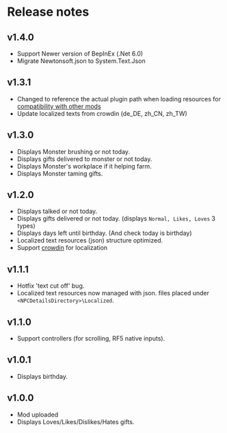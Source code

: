 ﻿# Release notes

## v1.4.0
- Support Newer version of BepInEx (.Net 6.0)
- Migrate Newtonsoft.json to System.Text.Json

## v1.3.1
- Changed to reference the actual plugin path when loading resources for [compatibility with other mods](https://github.com/hisacat/RF5.HisaCat.NPCDetails/issues/1)
- Update localized texts from crowdin (de_DE, zh_CN, zh_TW)

## v1.3.0
- Displays Monster brushing or not today.
- Displays gifts delivered to monster or not today.
- Displays Monster's workplace if it helping farm.
- Displays Monster taming gifts.

## v1.2.0
- Displays talked or not today.
- Displays gifts delivered or not today. (displays `Normal, Likes, Loves` 3 types)
- Displays days left until birthday. (And check today is birthday)
- Localized text resources (json) structure optimized.
- Support [crowdin](https://crowdin.com/project/rf5-npc-details) for localization

## v1.1.1
- Hotfix 'text cut off' bug.
- Localized text resources now managed with json. files placed under `<NPCDetailsDirectory>\Localized`. 

## v1.1.0
- Support controllers (for scrolling, RF5 native inputs).

## v1.0.1
- Displays birthday.

## v1.0.0
- Mod uploaded
- Displays Loves/Likes/Dislikes/Hates gifts.